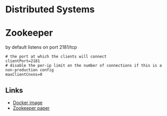 # Distributed Systems
# Zookeeper

by default listens on port 2181/tcp

```text
# the port at which the clients will connect
clientPort=2181
# disable the per-ip limit on the number of connections if this is a non-production config
maxClientCnxns=0
```

## Links

* [Docker image](https://hub.docker.com/_/zookeeper)
* [Zookeeper paper](https://www.usenix.org/legacy/events/usenix10/tech/full_papers/Hunt.pdf)
